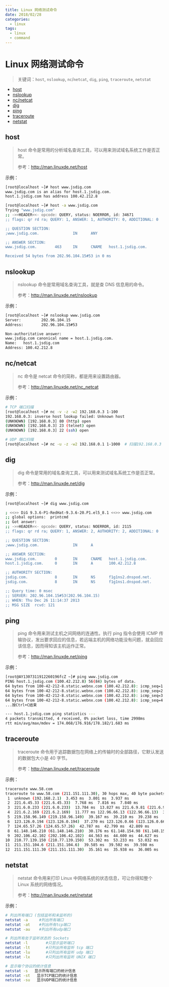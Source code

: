 ```yaml
---
title: Linux 网络测试命令
date: 2018/02/28
categories:
  - linux
tags:
  - linux
  - command
---
```


# Linux 网络测试命令

> 关键词：`host`, `nslookup`, `nc`/`netcat`, `dig`, `ping`, `traceroute`, `netstat`

<!-- TOC depthFrom:2 depthTo:2 -->

- [host](#host)
- [nslookup](#nslookup)
- [nc/netcat](#ncnetcat)
- [dig](#dig)
- [ping](#ping)
- [traceroute](#traceroute)
- [netstat](#netstat)

<!-- /TOC -->

## host

> host 命令是常用的分析域名查询工具，可以用来测试域名系统工作是否正常。
>
> 参考：http://man.linuxde.net/host

示例：

```sh
[root@localhost ~]# host www.jsdig.com
www.jsdig.com is an alias for host.1.jsdig.com.
host.1.jsdig.com has address 100.42.212.8

[root@localhost ~]# host -a www.jsdig.com
Trying "www.jsdig.com"
;; ->>HEADER<<- opcode: QUERY, status: NOERROR, id: 34671
;; flags: qr rd ra; QUERY: 1, ANSWER: 1, AUTHORITY: 0, ADDITIONAL: 0

;; QUESTION SECTION:
;www.jsdig.com.               IN      ANY

;; ANSWER SECTION:
www.jsdig.com.        463     IN      CNAME   host.1.jsdig.com.

Received 54 bytes from 202.96.104.15#53 in 0 ms
```

## nslookup

> nslookup 命令是常用域名查询工具，就是查 DNS 信息用的命令。
>
> 参考：http://man.linuxde.net/nslookup

示例：

```sh
[root@localhost ~]# nslookup www.jsdig.com
Server:         202.96.104.15
Address:        202.96.104.15#53

Non-authoritative answer:
www.jsdig.com canonical name = host.1.jsdig.com.
Name:   host.1.jsdig.com
Address: 100.42.212.8
```

## nc/netcat

> nc 命令是 netcat 命令的简称，都是用来设置路由器。
>
> 参考：http://man.linuxde.net/nc_netcat

示例：

```sh
# TCP 端口扫描
[root@localhost ~]# nc -v -z -w2 192.168.0.3 1-100
192.168.0.3: inverse host lookup failed: Unknown host
(UNKNOWN) [192.168.0.3] 80 (http) open
(UNKNOWN) [192.168.0.3] 23 (telnet) open
(UNKNOWN) [192.168.0.3] 22 (ssh) open

# UDP 端口扫描
[root@localhost ~]# nc -u -z -w2 192.168.0.1 1-1000  # 扫描192.168.0.3 的端口 范围是 1-1000
```

## dig

> dig 命令是常用的域名查询工具，可以用来测试域名系统工作是否正常。
>
> 参考：http://man.linuxde.net/dig

示例：

```sh
[root@localhost ~]# dig www.jsdig.com

; <<>> DiG 9.3.6-P1-RedHat-9.3.6-20.P1.el5_8.1 <<>> www.jsdig.com
;; global options:  printcmd
;; Got answer:
;; ->>HEADER<<- opcode: QUERY, status: NOERROR, id: 2115
;; flags: qr rd ra; QUERY: 1, ANSWER: 2, AUTHORITY: 2, ADDITIONAL: 0

;; QUESTION SECTION:
;www.jsdig.com.               IN      A

;; ANSWER SECTION:
www.jsdig.com.        0       IN      CNAME   host.1.jsdig.com.
host.1.jsdig.com.     0       IN      A       100.42.212.8

;; AUTHORITY SECTION:
jsdig.com.            8       IN      NS      f1g1ns2.dnspod.net.
jsdig.com.            8       IN      NS      f1g1ns1.dnspod.net.

;; Query time: 0 msec
;; SERVER: 202.96.104.15#53(202.96.104.15)
;; WHEN: Thu Dec 26 11:14:37 2013
;; MSG SIZE  rcvd: 121
```

## ping

> ping 命令用来测试主机之间网络的连通性。执行 ping 指令会使用 ICMP 传输协议，发出要求回应的信息，若远端主机的网络功能没有问题，就会回应该信息，因而得知该主机运作正常。
>
> 参考：http://man.linuxde.net/ping

示例：

```sh
[root@AY1307311912260196fcZ ~]# ping www.jsdig.com
PING host.1.jsdig.com (100.42.212.8) 56(84) bytes of data.
64 bytes from 100-42-212-8.static.webnx.com (100.42.212.8): icmp_seq=1 ttl=50 time=177 ms
64 bytes from 100-42-212-8.static.webnx.com (100.42.212.8): icmp_seq=2 ttl=50 time=178 ms
64 bytes from 100-42-212-8.static.webnx.com (100.42.212.8): icmp_seq=3 ttl=50 time=174 ms
64 bytes from 100-42-212-8.static.webnx.com (100.42.212.8): icmp_seq=4 ttl=50 time=177 ms
...按Ctrl+C结束

--- host.1.jsdig.com ping statistics ---
4 packets transmitted, 4 received, 0% packet loss, time 2998ms
rtt min/avg/max/mdev = 174.068/176.916/178.182/1.683 ms
```

## traceroute

> traceroute 命令用于追踪数据包在网络上的传输时的全部路径，它默认发送的数据包大小是 40 字节。
>
> 参考：http://man.linuxde.net/traceroute

示例：

```sh
traceroute www.58.com
traceroute to www.58.com (211.151.111.30), 30 hops max, 40 byte packets
 1  unknown (192.168.2.1)  3.453 ms  3.801 ms  3.937 ms
 2  221.6.45.33 (221.6.45.33)  7.768 ms  7.816 ms  7.840 ms
 3  221.6.0.233 (221.6.0.233)  13.784 ms  13.827 ms 221.6.9.81 (221.6.9.81)  9.758 ms
 4  221.6.2.169 (221.6.2.169)  11.777 ms 122.96.66.13 (122.96.66.13)  34.952 ms 221.6.2.53 (221.6.2.53)  41.372 ms
 5  219.158.96.149 (219.158.96.149)  39.167 ms  39.210 ms  39.238 ms
 6  123.126.0.194 (123.126.0.194)  37.270 ms 123.126.0.66 (123.126.0.66)  37.163 ms  37.441 ms
 7  124.65.57.26 (124.65.57.26)  42.787 ms  42.799 ms  42.809 ms
 8  61.148.146.210 (61.148.146.210)  30.176 ms 61.148.154.98 (61.148.154.98)  32.613 ms  32.675 ms
 9  202.106.42.102 (202.106.42.102)  44.563 ms  44.600 ms  44.627 ms
10  210.77.139.150 (210.77.139.150)  53.302 ms  53.233 ms  53.032 ms
11  211.151.104.6 (211.151.104.6)  39.585 ms  39.502 ms  39.598 ms
12  211.151.111.30 (211.151.111.30)  35.161 ms  35.938 ms  36.005 ms
```

## netstat

> netstat 命令用来打印 Linux 中网络系统的状态信息，可让你得知整个 Linux 系统的网络情况。
>
> 参考：http://man.linuxde.net/netstat

示例：

```sh
# 列出所有端口 (包括监听和未监听的)
netstat -a     #列出所有端口
netstat -at    #列出所有tcp端口
netstat -au    #列出所有udp端口

# 列出所有处于监听状态的 Sockets
netstat -l        #只显示监听端口
netstat -lt       #只列出所有监听 tcp 端口
netstat -lu       #只列出所有监听 udp 端口
netstat -lx       #只列出所有监听 UNIX 端口

# 显示每个协议的统计信息
netstat -s   显示所有端口的统计信息
netstat -st   显示TCP端口的统计信息
netstat -su   显示UDP端口的统计信息
```
